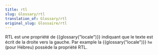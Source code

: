 ```yaml
---
title: rtl
slug: Glossary/rtl
translation_of: Glossary/rtl
original_slug: Glossaire/rtl
---
```

RTL est une propriété de {{glossary("locale")}} indiquant que le texte est écrit de la droite vers la gauche. Par example la {{glossary("locale")}} `he` (pour Hébreu) possède la propriété RTL.
